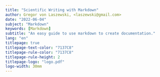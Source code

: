 ```yaml
---
title: "Scientific Writing with Markdown"
author: Gregor von Laszewski, <laszewski@gmail.com>
date: "2022-06-04"
subject: "Markdown"
keywords: [Markdown]
subtitle: "An easy guide to use markdown to create documentation." 
lang: "en"
titlepage: true
titlepage-text-color: "7137C8"
titlepage-rule-color: "7137C8"
titlepage-rule-height: 2
titlepage-logo: "logo.pdf"
logo-width: 30mm
---
```


